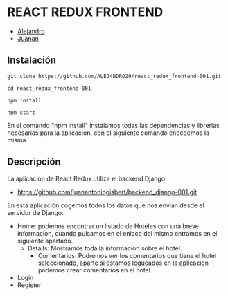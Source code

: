 # REACT REDUX FRONTEND

- [Alejandro](https://github.com/ALEJ4NDRO29/)
- [Juanan](https://github.com/juanantoniogisbert)


## Instalación
    git clone https://github.com/ALEJ4NDRO29/react_redux_frontend-001.git

    cd react_redux_frontend-001

    npm install

    npm start

En el comando "npm install" instalamos todas las dependencias y librerias necesarias para la aplicacion, con el siguiente comando encedemos la misma

## Descripción 

La aplicacion de React Redux utiliza el backend Django.

 - https://github.com/juanantoniogisbert/backend_django-001.git


En esta aplicación cogemos todos los datos que nos envian desde el servidor de Django.
- Home: podemos encontrar un listado de Hoteles con una breve informacion, cuando pulsamos en el enlace del mismo entramos en el siguiente apartado.
    - Details: Mostramos toda la informacion sobre el hotel.
        - Comentarios: Podremos ver los comentarios que tiene el hotel seleccionado, aparte si estamos logueados en la aplicacion podemos crear comentarios en el hotel.
- Login
- Register
